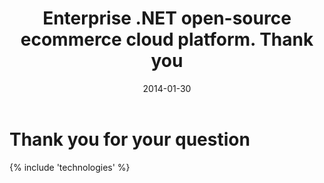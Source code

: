 ﻿---
title: Enterprise .NET open-source ecommerce cloud platform. Thank you
description: Enterprise .NET open-source ecommerce cloud platform. Thank you
date: 2014-01-30
permalink: thank-you-contact-us
tags : 
- thank-you
- commerce
---
<div class="features">
	<div class="responsive">
		<h1 class="head-title">Thank you for your question</h1>
	</div>
</div>
{% include 'technologies' %}